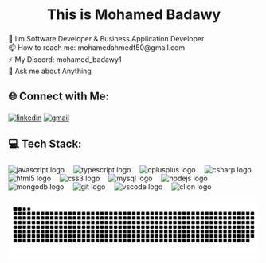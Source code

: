 <h1 align="center">This is Mohamed Badawy</h1>

###

<p align="left">🔭 I’m Software Developer & Business Application Developer<br>📫 How to reach me: mohamedahmedf50@gmail.com<br>⚡ My Discord: mohamed_badawy1<br>💬 Ask me about Anything</p>

###

<h2 align="left">🌐 Connect with Me:</h2>

###

<div align="left">
  <a href="https://www.linkedin.com/in/mohamed-badawy1/"><img width="55" src="https://skillicons.dev/icons?i=linkedin" alt="linkedin"/><a/>
  <a href="mailto:mohamedahmedf50@gmail.com"><img width="55" src="https://skillicons.dev/icons?i=gmail" alt="gmail"/><a/>
  </a>
</div>

###

<h2 align="left">💻 Tech Stack:</h2>

###

<div align="left">
  <img src="https://skillicons.dev/icons?i=js" height="50" alt="javascript logo"  />
  <img width="10" />
  <img src="https://skillicons.dev/icons?i=ts" height="50" alt="typescript logo"  />
  <img width="10" />
  <img src="https://cdn.jsdelivr.net/gh/devicons/devicon/icons/cplusplus/cplusplus-original.svg" height="50" alt="cplusplus logo"  />
  <img width="10" />
  <img src="https://cdn.jsdelivr.net/gh/devicons/devicon/icons/csharp/csharp-original.svg" height="50" alt="csharp logo"  />
  <img width="10" />
  <img src="https://cdn.jsdelivr.net/gh/devicons/devicon/icons/html5/html5-original.svg" height="50" alt="html5 logo"  />
  <img width="10" />
  <img src="https://cdn.jsdelivr.net/gh/devicons/devicon/icons/css3/css3-original.svg" height="50" alt="css3 logo"  />
  <img width="10" />
  <img src="https://cdn.jsdelivr.net/gh/devicons/devicon/icons/mysql/mysql-original.svg" height="50" alt="mysql logo"  />
  <img width="10" />
  <img src="https://cdn.jsdelivr.net/gh/devicons/devicon/icons/nodejs/nodejs-plain-wordmark.svg" height="50" alt="nodejs logo"  />
  <img width="10" />
  <img src="https://cdn.jsdelivr.net/gh/devicons/devicon/icons/mongodb/mongodb-plain.svg" height="50" alt="mongodb logo"  />
  <img width="10" />
  <img src="https://cdn.jsdelivr.net/gh/devicons/devicon/icons/git/git-original.svg" height="50" alt="git logo"  />
  <img width="10" />
  <img src="https://cdn.jsdelivr.net/gh/devicons/devicon/icons/vscode/vscode-original.svg" height="50" alt="vscode logo"  />
  <img width="10" />
  <img src="https://cdn.jsdelivr.net/gh/devicons/devicon/icons/clion/clion-original.svg" height="50" alt="clion logo"  />
</div>

###


###
<p align="left">
    <img src="https://raw.githubusercontent.com/platane/snk/output/github-contribution-grid-snake-dark.svg"> <!-- Snake -->
  </p>
